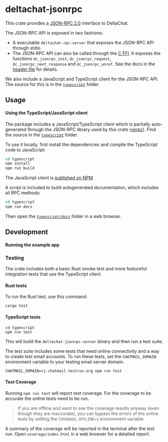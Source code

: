 # deltachat-jsonrpc

This crate provides a [JSON-RPC 2.0](https://www.jsonrpc.org/specification) interface to DeltaChat.

The JSON-RPC API is exposed in two fashions:

* A executable `deltachat-rpc-server` that exposes the JSON-RPC API through stdio.
* The JSON-RPC API can also be called through the [C FFI](../deltachat-ffi). It exposes the functions `dc_jsonrpc_init`, `dc_jsonrpc_request`, `dc_jsonrpc_next_response` and `dc_jsonrpc_unref`. See the docs in the [header file](../deltachat-ffi/deltachat.h) for details.

We also include a JavaScript and TypeScript client for the JSON-RPC API. The source for this is in the [`typescript`](typescript) folder.

## Usage

#### Using the TypeScript/JavaScript client

The package includes a JavaScript/TypeScript client which is partially auto-generated through the JSON-RPC library used by this crate ([yerpc](https://github.com/chatmail/yerpc)). Find the source in the [`typescript`](typescript) folder. 

To use it locally, first install the dependencies and compile the TypeScript code to JavaScript:
```sh
cd typescript
npm install
npm run build
```

The JavaScript client is [published on NPM](https://www.npmjs.com/package/@deltachat/jsonrpc-client).

A script is included to build autogenerated documentation, which includes all RPC methods:
```sh
cd typescript
npm run docs
```
Then open the [`typescript/docs`](typescript/docs) folder in a web browser.

## Development

#### Running the example app

### Testing

The crate includes both a basic Rust smoke test and more featureful integration tests that use the TypeScript client.

#### Rust tests

To run the Rust test, use this command:

```
cargo test
```

#### TypeScript tests

```
cd typescript
npm run test
```

This will build the `deltachat-jsonrpc-server` binary and then run a test suite.

The test suite includes some tests that need online connectivity and a way to create test email accounts. To run these tests, set the `CHATMAIL_DOMAIN` environment variable to your testing email server domain.

```
CHATMAIL_DOMAIN=ci-chatmail.testrun.org npm run test
```

#### Test Coverage

Running `npm run test` will report test coverage. For the coverage to be accurate the online tests need to be run.

> If you are offline and want to see the coverage results anyway (even though they are inaccurate), you can bypass the errors of the online tests by setting the `COVERAGE_OFFLINE=1` environment variable.

A summary of the coverage will be reported in the terminal after the test run. Open `coverage/index.html` in a web browser for a detailed report.
